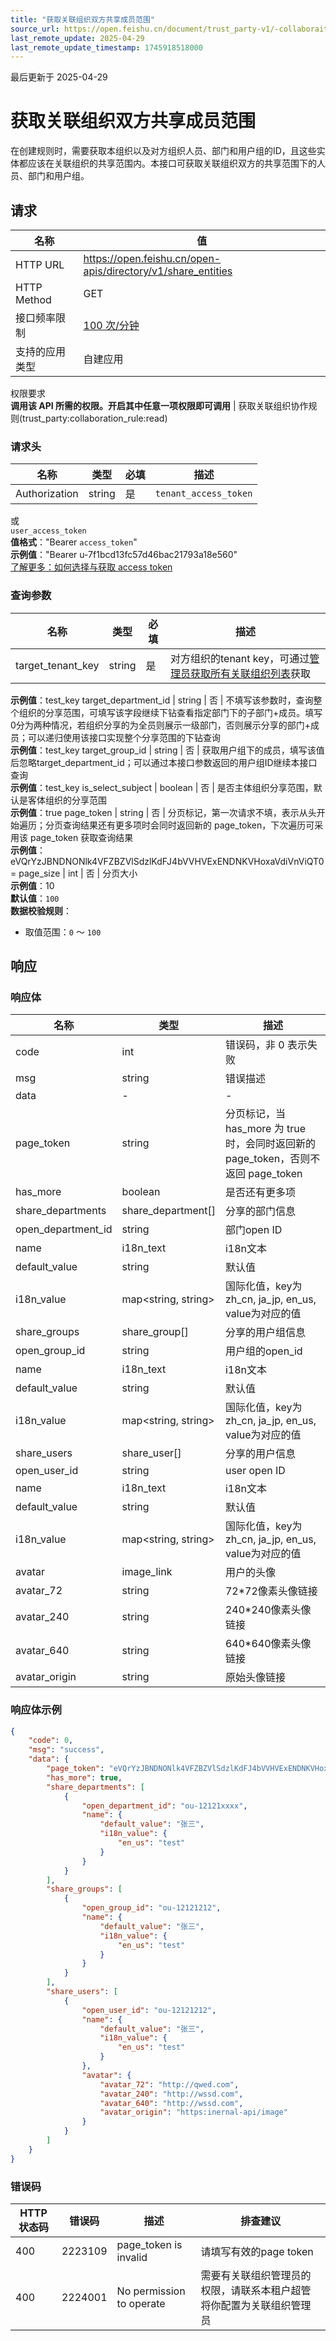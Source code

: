 ```yaml
---
title: "获取关联组织双方共享成员范围"
source_url: https://open.feishu.cn/document/trust_party-v1/-collaboraiton-organization/list-3
last_remote_update: 2025-04-29
last_remote_update_timestamp: 1745918518000
---
```

最后更新于 2025-04-29

# 获取关联组织双方共享成员范围

在创建规则时，需要获取本组织以及对方组织人员、部门和用户组的ID，且这些实体都应该在关联组织的共享范围内。本接口可获取关联组织双方的共享范围下的人员、部门和用户组。

## 请求
名称 | 值
---|---
HTTP URL | https://open.feishu.cn/open-apis/directory/v1/share_entities
HTTP Method | GET
接口频率限制 | [100 次/分钟](https://open.feishu.cn/document/ukTMukTMukTM/uUzN04SN3QjL1cDN)
支持的应用类型 | 自建应用
权限要求  
            **调用该 API 所需的权限。开启其中任意一项权限即可调用** | 获取关联组织协作规则(trust_party:collaboration_rule:read)

### 请求头

名称 | 类型 | 必填 | 描述
--- | --- | --- | ---
Authorization | string | 是 | `tenant_access_token`  
或  
`user_access_token`  
**值格式**："Bearer `access_token`"  
**示例值**："Bearer u-7f1bcd13fc57d46bac21793a18e560"  
[了解更多：如何选择与获取 access token](https://open.feishu.cn/document/uAjLw4CM/ugTN1YjL4UTN24CO1UjN/trouble-shooting/how-to-choose-which-type-of-token-to-use)

### 查询参数

名称 | 类型 | 必填 | 描述
--- | --- | --- | ---
target_tenant_key | string | 是 | 对方组织的tenant key，可通过[管理员获取所有关联组织列表](https://open.feishu.cn/document/uAjLw4CM/ukTMukTMukTM/directory-v1/collaboration_tenant/list)获取  
**示例值**：test_key
target_department_id | string | 否 | 不填写该参数时，查询整个组织的分享范围，可填写该字段继续下钻查看指定部门下的子部门+成员。填写0分为两种情况，若组织分享的为全员则展示一级部门，否则展示分享的部门+成员；可以递归使用该接口实现整个分享范围的下钻查询  
**示例值**：test_key
target_group_id | string | 否 | 获取用户组下的成员，填写该值后忽略target_department_id；可以通过本接口参数返回的用户组ID继续本接口查询  
**示例值**：test_key
is_select_subject | boolean | 否 | 是否主体组织分享范围，默认是客体组织的分享范围  
**示例值**：true
page_token | string | 否 | 分页标记，第一次请求不填，表示从头开始遍历；分页查询结果还有更多项时会同时返回新的 page_token，下次遍历可采用该 page_token 获取查询结果  
**示例值**：eVQrYzJBNDNONlk4VFZBZVlSdzlKdFJ4bVVHVExENDNKVHoxaVdiVnViQT0=
page_size | int | 否 | 分页大小  
**示例值**：10  
**默认值**：`100`  
**数据校验规则**：  
- 取值范围：`0` ～ `100`

## 响应

### 响应体

名称 | 类型 | 描述
--- | --- | ---
code | int | 错误码，非 0 表示失败
msg | string | 错误描述
data | \- | \-
page_token | string | 分页标记，当 has_more 为 true 时，会同时返回新的 page_token，否则不返回 page_token
has_more | boolean | 是否还有更多项
share_departments | share_department\[\] | 分享的部门信息
open_department_id | string | 部门open ID
name | i18n_text | i18n文本
default_value | string | 默认值
i18n_value | map&lt;string, string&gt; | 国际化值，key为zh_cn, ja_jp, en_us, value为对应的值
share_groups | share_group\[\] | 分享的用户组信息
open_group_id | string | 用户组的open_id
name | i18n_text | i18n文本
default_value | string | 默认值
i18n_value | map&lt;string, string&gt; | 国际化值，key为zh_cn, ja_jp, en_us, value为对应的值
share_users | share_user\[\] | 分享的用户信息
open_user_id | string | user open ID
name | i18n_text | i18n文本
default_value | string | 默认值
i18n_value | map&lt;string, string&gt; | 国际化值，key为zh_cn, ja_jp, en_us, value为对应的值
avatar | image_link | 用户的头像
avatar_72 | string | 72*72像素头像链接
avatar_240 | string | 240*240像素头像链接
avatar_640 | string | 640*640像素头像链接
avatar_origin | string | 原始头像链接

### 响应体示例
```json
{
    "code": 0,
    "msg": "success",
    "data": {
        "page_token": "eVQrYzJBNDNONlk4VFZBZVlSdzlKdFJ4bVVHVExENDNKVHoxaVdiVnViQT0=",
        "has_more": true,
        "share_departments": [
            {
                "open_department_id": "ou-12121xxxx",
                "name": {
                    "default_value": "张三",
                    "i18n_value": {
                        "en_us": "test"
                    }
                }
            }
        ],
        "share_groups": [
            {
                "open_group_id": "ou-12121212",
                "name": {
                    "default_value": "张三",
                    "i18n_value": {
                        "en_us": "test"
                    }
                }
            }
        ],
        "share_users": [
            {
                "open_user_id": "ou-12121212",
                "name": {
                    "default_value": "张三",
                    "i18n_value": {
                        "en_us": "test"
                    }
                },
                "avatar": {
                    "avatar_72": "http://qwed.com",
                    "avatar_240": "http://wssd.com",
                    "avatar_640": "http://wssd.com",
                    "avatar_origin": "https:inernal-api/image"
                }
            }
        ]
    }
}
```

### 错误码

HTTP状态码 | 错误码 | 描述 | 排查建议
--- | --- | --- | ---
400 | 2223109 | page_token is invalid | 请填写有效的page token
400 | 2224001 | No permission to operate | 需要有关联组织管理员的权限，请联系本租户超管将你配置为关联组织管理员

